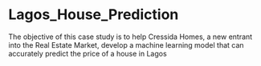 # Lagos_House_Prediction
The objective of this case study is to help Cressida Homes, a new entrant into the Real Estate Market, develop a machine learning model that can accurately predict the price of a house in Lagos 
